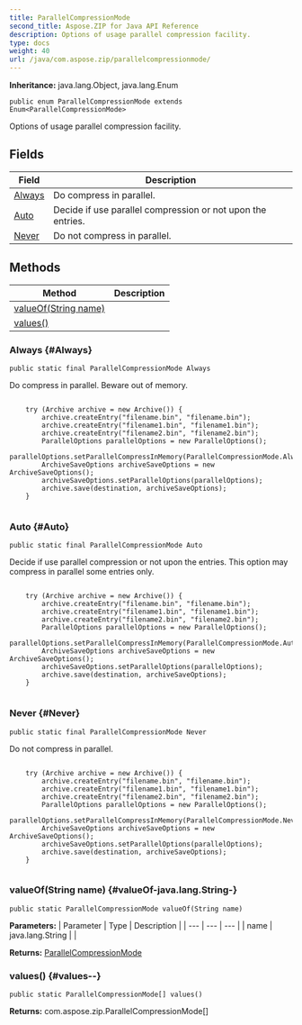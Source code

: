 ```yaml
---
title: ParallelCompressionMode
second_title: Aspose.ZIP for Java API Reference
description: Options of usage parallel compression facility.
type: docs
weight: 40
url: /java/com.aspose.zip/parallelcompressionmode/
---
```


**Inheritance:**
java.lang.Object, java.lang.Enum
```
public enum ParallelCompressionMode extends Enum<ParallelCompressionMode>
```

Options of usage parallel compression facility.
## Fields

| Field | Description |
| --- | --- |
| [Always](#Always) | Do compress in parallel. |
| [Auto](#Auto) | Decide if use parallel compression or not upon the entries. |
| [Never](#Never) | Do not compress in parallel. |
## Methods

| Method | Description |
| --- | --- |
| [valueOf(String name)](#valueOf-java.lang.String-) |  |
| [values()](#values--) |  |
### Always {#Always}
```
public static final ParallelCompressionMode Always
```


Do compress in parallel. Beware out of memory.

```

    try (Archive archive = new Archive()) {
        archive.createEntry("filename.bin", "filename.bin");
        archive.createEntry("filename1.bin", "filename1.bin");
        archive.createEntry("filename2.bin", "filename2.bin");
        ParallelOptions parallelOptions = new ParallelOptions();
        parallelOptions.setParallelCompressInMemory(ParallelCompressionMode.Always);
        ArchiveSaveOptions archiveSaveOptions = new ArchiveSaveOptions();
        archiveSaveOptions.setParallelOptions(parallelOptions);
        archive.save(destination, archiveSaveOptions);
    }
 
```

### Auto {#Auto}
```
public static final ParallelCompressionMode Auto
```


Decide if use parallel compression or not upon the entries. This option may compress in parallel some entries only.

```

    try (Archive archive = new Archive()) {
        archive.createEntry("filename.bin", "filename.bin");
        archive.createEntry("filename1.bin", "filename1.bin");
        archive.createEntry("filename2.bin", "filename2.bin");
        ParallelOptions parallelOptions = new ParallelOptions();
        parallelOptions.setParallelCompressInMemory(ParallelCompressionMode.Auto);
        ArchiveSaveOptions archiveSaveOptions = new ArchiveSaveOptions();
        archiveSaveOptions.setParallelOptions(parallelOptions);
        archive.save(destination, archiveSaveOptions);
    }
 
```

### Never {#Never}
```
public static final ParallelCompressionMode Never
```


Do not compress in parallel.

```

    try (Archive archive = new Archive()) {
        archive.createEntry("filename.bin", "filename.bin");
        archive.createEntry("filename1.bin", "filename1.bin");
        archive.createEntry("filename2.bin", "filename2.bin");
        ParallelOptions parallelOptions = new ParallelOptions();
        parallelOptions.setParallelCompressInMemory(ParallelCompressionMode.Never);
        ArchiveSaveOptions archiveSaveOptions = new ArchiveSaveOptions();
        archiveSaveOptions.setParallelOptions(parallelOptions);
        archive.save(destination, archiveSaveOptions);
    }
 
```

### valueOf(String name) {#valueOf-java.lang.String-}
```
public static ParallelCompressionMode valueOf(String name)
```




**Parameters:**
| Parameter | Type | Description |
| --- | --- | --- |
| name | java.lang.String |  |

**Returns:**
[ParallelCompressionMode](../../com.aspose.zip/parallelcompressionmode)
### values() {#values--}
```
public static ParallelCompressionMode[] values()
```




**Returns:**
com.aspose.zip.ParallelCompressionMode[]
